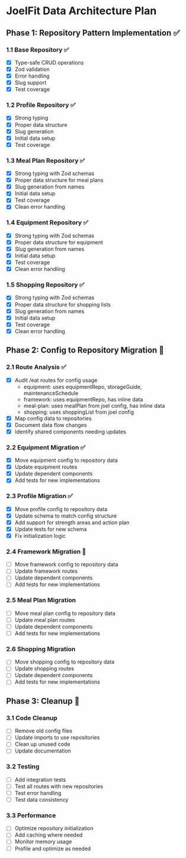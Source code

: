 # JoelFit Data Architecture Plan

## Phase 1: Repository Pattern Implementation ✅

### 1.1 Base Repository ✅
- [x] Type-safe CRUD operations
- [x] Zod validation
- [x] Error handling
- [x] Slug support
- [x] Test coverage

### 1.2 Profile Repository ✅
- [x] Strong typing
- [x] Proper data structure
- [x] Slug generation
- [x] Initial data setup
- [x] Test coverage

### 1.3 Meal Plan Repository ✅
- [x] Strong typing with Zod schemas
- [x] Proper data structure for meal plans
- [x] Slug generation from names
- [x] Initial data setup
- [x] Test coverage
- [x] Clean error handling

### 1.4 Equipment Repository ✅
- [x] Strong typing with Zod schemas
- [x] Proper data structure for equipment
- [x] Slug generation from names
- [x] Initial data setup
- [x] Test coverage
- [x] Clean error handling

### 1.5 Shopping Repository ✅
- [x] Strong typing with Zod schemas
- [x] Proper data structure for shopping lists
- [x] Slug generation from names
- [x] Initial data setup
- [x] Test coverage
- [x] Clean error handling

## Phase 2: Config to Repository Migration 🚧

### 2.1 Route Analysis ✅
- [x] Audit /eat routes for config usage
  - equipment: uses equipmentRepo, storageGuide, maintenanceSchedule
  - framework: uses equipmentRepo, has inline data
  - meal-plan: uses mealPlan from joel config, has inline data
  - shopping: uses shoppingList from joel config
- [x] Map config data to repositories
- [x] Document data flow changes
- [x] Identify shared components needing updates

### 2.2 Equipment Migration ✅
- [x] Move equipment config to repository data
- [x] Update equipment routes
- [x] Update dependent components
- [x] Add tests for new implementations

### 2.3 Profile Migration ✅
- [x] Move profile config to repository data
- [x] Update schema to match config structure
- [x] Add support for strength areas and action plan
- [x] Update tests for new schema
- [x] Fix initialization logic

### 2.4 Framework Migration 🚧
- [ ] Move framework config to repository data
- [ ] Update framework routes
- [ ] Update dependent components
- [ ] Add tests for new implementations

### 2.5 Meal Plan Migration
- [ ] Move meal plan config to repository data
- [ ] Update meal plan routes
- [ ] Update dependent components
- [ ] Add tests for new implementations

### 2.6 Shopping Migration
- [ ] Move shopping config to repository data
- [ ] Update shopping routes
- [ ] Update dependent components
- [ ] Add tests for new implementations

## Phase 3: Cleanup 🚧

### 3.1 Code Cleanup
- [ ] Remove old config files
- [ ] Update imports to use repositories
- [ ] Clean up unused code
- [ ] Update documentation

### 3.2 Testing
- [ ] Add integration tests
- [ ] Test all routes with new repositories
- [ ] Test error handling
- [ ] Test data consistency

### 3.3 Performance
- [ ] Optimize repository initialization
- [ ] Add caching where needed
- [ ] Monitor memory usage
- [ ] Profile and optimize as needed 